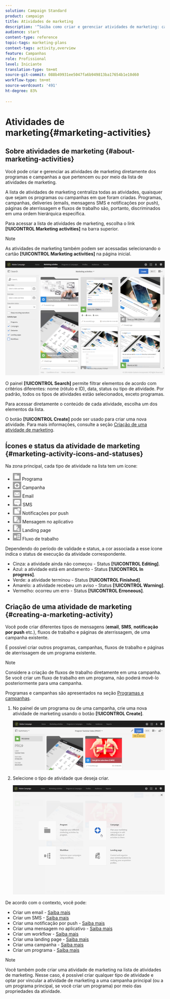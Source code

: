 ```yaml
---
solution: Campaign Standard
product: campaign
title: Atividades de marketing
description: '“Saiba como criar e gerenciar atividades de marketing: campanhas, email, deliveries de SMS e de notificações por push, páginas de aterrissagem e fluxos de trabalho. Você pode facilmente projetar uma nova atividade, editar uma já existente e consultar o status e a validade dessa atividade."'
audience: start
content-type: reference
topic-tags: marketing-plans
context-tags: activity,overview
feature: Campanhas
role: Profissional
level: Iniciante
translation-type: tm+mt
source-git-commit: 088b49931ee5047fa6b949813ba17654b1e10d60
workflow-type: tm+mt
source-wordcount: '491'
ht-degree: 83%

---
```



# Atividades de marketing{#marketing-activities}

## Sobre atividades de marketing {#about-marketing-activities}

Você pode criar e gerenciar as atividades de marketing diretamente dos programas e campanhas a que pertencem ou por meio da lista de atividades de marketing.

A lista de atividades de marketing centraliza todas as atividades, quaisquer que sejam os programas ou campanhas em que foram criadas. Programas, campanhas, deliveries (emails, mensagens SMS e notificações por push), páginas de aterrissagem e fluxos de trabalho são, portanto, discriminados em uma ordem hierárquica específica.

Para acessar a lista de atividades de marketing, escolha o link **[!UICONTROL Marketing activities]** na barra superior.

>[!NOTE]
>
>As atividades de marketing também podem ser acessadas selecionando o cartão **[!UICONTROL Marketing activities]** na página inicial.

![](assets/marketing_activities_1.png)

O painel **[!UICONTROL Search]** permite filtrar elementos de acordo com critérios diferentes: nome (rótulo e ID), data, status ou tipo de atividade. Por padrão, todos os tipos de atividades estão selecionados, exceto programas.

Para acessar diretamente o conteúdo de cada atividade, escolha um dos elementos da lista.

O botão **[!UICONTROL Create]** pode ser usado para criar uma nova atividade. Para mais informações, consulte a seção [Criação de uma atividade de marketing](#creating-a-marketing-activity).

## Ícones e status da atividade de marketing {#marketing-activity-icons-and-statuses}

Na zona principal, cada tipo de atividade na lista tem um ícone:

* ![](assets/marketing_program_icon.png) Programa
* ![](assets/marketing_campaign_icon.png) Campanha
* ![](assets/marketing_email_icon.png) Email
* ![](assets/marketing_sms_icon.png) SMS
* ![](assets/marketing_push_icon.png) Notificações por push
* ![](assets/marketing_lp_icon.png) Mensagem no aplicativo
* ![](assets/marketing_lp_icon.png) Landing page
* ![](assets/marketing_workflow_icon.png) Fluxo de trabalho

Dependendo do período de validade e status, a cor associada a esse ícone indica o status de execução da atividade correspondente.

* Cinza: a atividade ainda não começou - Status **[!UICONTROL Editing]**.
* Azul: a atividade está em andamento - Status **[!UICONTROL In progress]**.
* Verde: a atividade terminou - Status **[!UICONTROL Finished]**.
* Amarelo: a atividade recebeu um aviso - Status **[!UICONTROL Warning]**.
* Vermelho: ocorreu um erro - Status **[!UICONTROL Erroneous]**.

## Criação de uma atividade de marketing {#creating-a-marketing-activity}

Você pode criar diferentes tipos de mensagens (**email**, **SMS**, **notificação por push** etc.), fluxos de trabalho e páginas de aterrissagem, de uma campanha existente.

É possível criar outros programas, campanhas, fluxos de trabalho e páginas de aterrissagem de um programa existente.

>[!NOTE]
>
>Considere a criação de fluxos de trabalho diretamente em uma campanha. Se você criar um fluxo de trabalho em um programa, não poderá movê-lo posteriormente para uma campanha.

Programas e campanhas são apresentados na seção [Programas e campanhas](../../start/using/programs-and-campaigns.md).

1. No painel de um programa ou de uma campanha, crie uma nova atividade de marketing usando o botão **[!UICONTROL Create]**.

   ![](assets/marketing_activiy_creation_1.png)

1. Selecione o tipo de atividade que deseja criar.

   ![](assets/marketing_activiy_creation_2.png)

De acordo com o contexto, você pode:

* Criar um email - [Saiba mais](../../channels/using/creating-an-email.md)
* Criar um SMS - [Saiba mais](../../channels/using/creating-an-sms-message.md)
* Criar uma notificação por push - [Saiba mais](../../channels/using/preparing-and-sending-a-push-notification.md)
* Criar uma mensagem no aplicativo - [Saiba mais](../../channels/using/about-in-app-messaging.md)
* Criar um workflow - [Saiba mais](../../automating/using/building-a-workflow.md#creating-a-workflow)
* Criar uma landing page - [Saiba mais](../../channels/using/getting-started-with-landing-pages.md)
* Criar uma campanha - [Saiba mais](../../start/using/programs-and-campaigns.md#creating-a-campaign)
* Criar um programa - [Saiba mais](../../start/using/programs-and-campaigns.md#creating-a-program)

>[!NOTE]
>
>Você também pode criar uma atividade de marketing na lista de atividades de marketing. Nesse caso, é possível criar qualquer tipo de atividade e optar por vincular a atividade de marketing a uma campanha principal (ou a um programa principal, se você criar um programa) por meio das propriedades da atividade.

